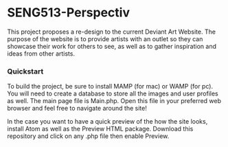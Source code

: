 # SENG513-Perspectiv
This project proposes a re-design to the current Deviant Art Website. The purpose of the website is to provide artists with an outlet so they can showcase their work for others to see, as well as to gather inspiration and ideas from other artists. 

### Quickstart

To build the project, be sure to install MAMP (for mac) or WAMP (for pc). You will need to create a database to store all the images and user profiles as well. The main page file is Main.php. Open this file in your preferred web browser and feel free to navigate around the site!

In the case you want to have a quick preview of the how the site looks, install Atom as well as the Preview HTML package. Download this repository and click on any .php file then enable Preview.
